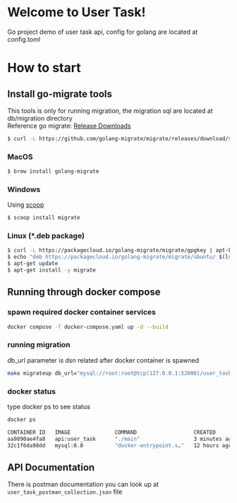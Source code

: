 # Welcome to User Task!
Go project demo of user task api, config for golang are located at config.toml

# How to start
## Install go-migrate tools
This tools is only for running migration, the migration sql are located at db/migration directory \
Reference go migrate: [Release Downloads](https://github.com/golang-migrate/migrate/releases)

```bash
$ curl -L https://github.com/golang-migrate/migrate/releases/download/$version/migrate.$os-$arch.tar.gz | tar xvz
```
### MacOS
```bash
$ brew install golang-migrate
```
### Windows
Using [scoop](https://scoop.sh/)
```bash
$ scoop install migrate
```
### Linux (*.deb package)
```bash
$ curl -L https://packagecloud.io/golang-migrate/migrate/gpgkey | apt-key add -
$ echo "deb https://packagecloud.io/golang-migrate/migrate/ubuntu/ $(lsb_release -sc) main" > /etc/apt/sources.list.d/migrate.list
$ apt-get update
$ apt-get install -y migrate
```
## Running through docker compose
### spawn required docker container services
```bash
docker compose -f docker-compose.yaml up -d --build
```
### running migration
db_url parameter is dsn related after docker container is spawned
```bash
make migrateup db_url="mysql://root:root@tcp(127.0.0.1:52000)/user_task?x-tls-insecure-skip-verify=true"
```
### docker status
type docker ps to see status
```bash
docker ps

CONTAINER ID   IMAGE              COMMAND                  CREATED         STATUS         PORTS                                           NAMES
aa9890ae4fa8   api:user_task      "./main"                 3 minutes ago   Up 3 minutes   0.0.0.0:8081->8081/tcp                          api-user_task
32c1f6da98dd   mysql:8.0          "docker-entrypoint.s…"   12 hours ago    Up 12 hours    3306/tcp, 33060/tcp, 0.0.0.0:52000->52000/tcp   user-task-mysql_db_user_task-1
```
## API Documentation
There is postman documentation you can look up at `user_task_postman_collection.json` file